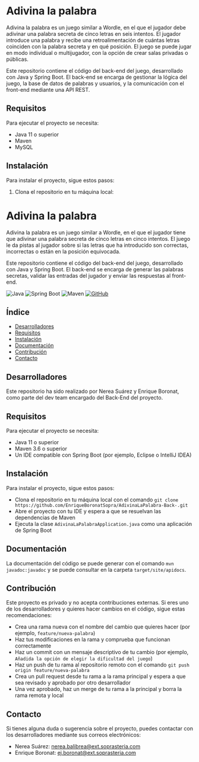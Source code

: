 # Adivina la palabra


Adivina la palabra es un juego similar a Wordle, en el que el jugador debe adivinar una palabra secreta de cinco letras en seis intentos. El jugador introduce una palabra y recibe una retroalimentación de cuántas letras coinciden con la palabra secreta y en qué posición. El juego se puede jugar en modo individual o multijugador, con la opción de crear salas privadas o públicas.

Este repositorio contiene el código del back-end del juego, desarrollado con Java y Spring Boot. El back-end se encarga de gestionar la lógica del juego, la base de datos de palabras y usuarios, y la comunicación con el front-end mediante una API REST.



## Requisitos

Para ejecutar el proyecto se necesita:

- Java 11 o superior
- Maven
- MySQL

## Instalación

Para instalar el proyecto, sigue estos pasos:

1. Clona el repositorio en tu máquina local:

# Adivina la palabra

Adivina la palabra es un juego similar a Wordle, en el que el jugador tiene que adivinar una palabra secreta de cinco letras en cinco intentos. El juego le da pistas al jugador sobre si las letras que ha introducido son correctas, incorrectas o están en la posición equivocada.

Este repositorio contiene el código del back-end del juego, desarrollado con Java y Spring Boot. El back-end se encarga de generar las palabras secretas, validar las entradas del jugador y enviar las respuestas al front-end.

![Java](https://img.shields.io/badge/Java-ED8B00?style=for-the-badge&logo=java&logoColor=white)
![Spring Boot](https://img.shields.io/badge/Spring_Boot-F2F4F9?style=for-the-badge&logo=spring-boot)
![Maven](https://img.shields.io/badge/Maven-000000?style=for-the-badge&logo=apache-maven&logoColor=white)
[![GitHub](https://img.shields.io/badge/GitHub-100000?style=for-the-badge&logo=github&logoColor=white)](https://github.com/)

## Índice

- [Desarrolladores](#desarrolladores)
- [Requisitos](#requisitos)
- [Instalación](#instalación)
- [Documentación](#documentación)
- [Contribución](#contribución)
- [Contacto](#contacto)

## Desarrolladores

Este repositorio ha sido realizado por Nerea Suárez y Enrique Boronat, como parte del dev team encargado del Back-End del proyecto.

## Requisitos

Para ejecutar el proyecto se necesita:

- Java 11 o superior
- Maven 3.6 o superior
- Un IDE compatible con Spring Boot (por ejemplo, Eclipse o IntelliJ IDEA)

## Instalación

Para instalar el proyecto, sigue estos pasos:

- Clona el repositorio en tu máquina local con el comando `git clone https://github.com/EnriqueBoronatSopra/AdivinaLaPalabra-Back-.git`
- Abre el proyecto con tu IDE y espera a que se resuelvan las dependencias de Maven
- Ejecuta la clase `AdivinaLaPalabraApplication.java` como una aplicación de Spring Boot

## Documentación

La documentación del código se puede generar con el comando `mvn javadoc:javadoc` y se puede consultar en la carpeta `target/site/apidocs`.

## Contribución

Este proyecto es privado y no acepta contribuciones externas. Si eres uno de los desarrolladores y quieres hacer cambios en el código, sigue estas recomendaciones:

- Crea una rama nueva con el nombre del cambio que quieres hacer (por ejemplo, `feature/nueva-palabra`)
- Haz tus modificaciones en la rama y comprueba que funcionan correctamente
- Haz un commit con un mensaje descriptivo de tu cambio (por ejemplo, `Añadida la opción de elegir la dificultad del juego`)
- Haz un push de tu rama al repositorio remoto con el comando `git push origin feature/nueva-palabra`
- Crea un pull request desde tu rama a la rama principal y espera a que sea revisado y aprobado por otro desarrollador
- Una vez aprobado, haz un merge de tu rama a la principal y borra la rama remota y local


## Contacto

Si tienes alguna duda o sugerencia sobre el proyecto, puedes contactar con los desarrolladores mediante sus correos electrónicos:

- Nerea Suárez: nerea.balibrea@ext.soprasteria.com
- Enrique Boronat: ej.boronat@ext.soprasteria.com

